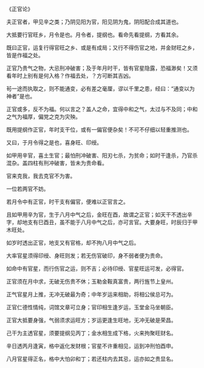 《正官论》

夫正官者，甲见辛之类；乃阴见阳为官，阳见阴为鬼，阴阳配合成其道也。

大抵要行官旺乡，月令是也。月令者，提纲也。看命先看提纲，方看其余。

既曰正官，运复行得官旺之乡、或是有成局；又行不得伤官之地，并金财旺之乡，皆是作福之处。

正官乃贵气之物，大忌刑冲破害；及于年月时干，皆有官星隐露，恐福渺矣！又须看年时上别有是何入格？作福去处，？方可断其吉凶。

茍一途而执取之，则不能通变，必有差之毫厘，谬以千里之患，经曰：“通变以为神者”是也。

正官或多，反不为福。何以言之？盖人之命，宜得中和之气，太过与不及同；中和之气为福厚，偏党之克为灾殃。

既用提纲作正官，年时支干位，或有一偏官便杂矣！不可不仔细以轻重推测也。

又曰，于月令得之是也，喜身旺、印绶。

如甲用辛官，喜土生官；最怕刑冲破害、阳刃七杀，为贫命；如时干逢杀，乃官杀混杂。盖四柱有刑冲破害，皆未为贵命看。

官来克我，我去克官不为害。

一位若两官不妨。

若月令中有正官，时干支有偏官，便难以正官言之。

且如甲用辛为官，生于八月中气之后，金旺在酉，故谓之正官；如天干不透出辛字，却地支有巳酉丑，虽不能于八月中气之后，亦可言官。大要身旺，时辰归于甲木旺处。

如岁时透出正官，地支又有官格，却不拘八月中气之后。

大率官星须得印绶、身旺则发；若无伤官破印，身不弱者便为贵命。

如命中有官星，而行伤官之运，则不吉；必待印绶、官星旺运可发，必得官。

正官须在月中求，无破无伤贵不休；玉勒金鞍真富贵，两行旌节上皇州。

正气官星月上推，无冲无破最为奇；中年岁运来相助，将相公侯总可为。

正官仁德性情纯，词馆文章可立身；官印相生逢岁运，玉堂金马坐朝臣。

正官大抵要身强，气弱须求运旺方；岁运更逢生旺地，无冲无破是荣昌。

己干为主透官星，须要提纲见丙丁；金水相生成下格，火来拘聚旺财名。

辛日透丙月逢寅，格中返化发财根；官星不许重相见，运到冲刑怕酉申。

八月官星得正名，格中大怕卯和丁；若还柱内去其忌，运亦如之贵显名。

